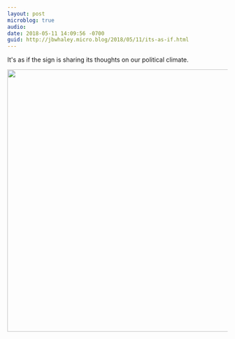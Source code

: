 ```yaml
---
layout: post
microblog: true
audio: 
date: 2018-05-11 14:09:56 -0700
guid: http://jbwhaley.micro.blog/2018/05/11/its-as-if.html
---
```

It's as if the sign is sharing its thoughts on our political climate.

<img src="http://www.jarrodwhaley.com/uploads/2018/18c9c05683.jpg" width="600" height="599" />
